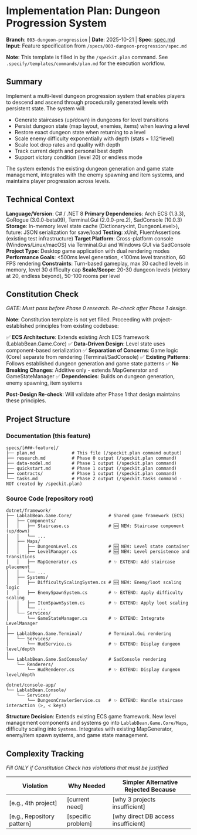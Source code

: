 # Implementation Plan: Dungeon Progression System

**Branch**: `003-dungeon-progression` | **Date**: 2025-10-21 | **Spec**: [spec.md](./spec.md)
**Input**: Feature specification from `/specs/003-dungeon-progression/spec.md`

**Note**: This template is filled in by the `/speckit.plan` command. See `.specify/templates/commands/plan.md` for the execution workflow.

## Summary

Implement a multi-level dungeon progression system that enables players to descend and ascend through procedurally generated levels with persistent state. The system will:

- Generate staircases (up/down) in dungeons for level transitions
- Persist dungeon state (map layout, enemies, items) when leaving a level
- Restore exact dungeon state when returning to a level
- Scale enemy difficulty exponentially with depth (stats × 1.12^level)
- Scale loot drop rates and quality with depth
- Track current depth and personal best depth
- Support victory condition (level 20) or endless mode

The system extends the existing dungeon generation and game state management, integrates with the enemy spawning and item systems, and maintains player progression across levels.

## Technical Context

<!--
  ACTION REQUIRED: Replace the content in this section with the technical details
  for the project. The structure here is presented in advisory capacity to guide
  the iteration process.
-->

**Language/Version**: C# / .NET 8
**Primary Dependencies**: Arch ECS (1.3.3), GoRogue (3.0.0-beta09), Terminal.Gui (2.0.0-pre.2), SadConsole (10.0.3)
**Storage**: In-memory level state cache (Dictionary<int, DungeonLevel>), future: JSON serialization for save/load
**Testing**: xUnit, FluentAssertions (existing test infrastructure)
**Target Platform**: Cross-platform console (Windows/Linux/macOS) via Terminal.Gui and Windows GUI via SadConsole
**Project Type**: Desktop game application with dual rendering modes
**Performance Goals**: <500ms level generation, <100ms level transition, 60 FPS rendering
**Constraints**: Turn-based gameplay, max 30 cached levels in memory, level 30 difficulty cap
**Scale/Scope**: 20-30 dungeon levels (victory at 20, endless beyond), 50-100 rooms per level

## Constitution Check

*GATE: Must pass before Phase 0 research. Re-check after Phase 1 design.*

**Note**: Constitution template is not yet filled. Proceeding with project-established principles from existing codebase:

✅ **ECS Architecture**: Extends existing Arch ECS framework (LablabBean.Game.Core)
✅ **Data-Driven Design**: Level state uses component-based serialization
✅ **Separation of Concerns**: Game logic (Core) separate from rendering (Terminal/SadConsole)
✅ **Existing Patterns**: Follows established dungeon generation and game state patterns
✅ **No Breaking Changes**: Additive only - extends MapGenerator and GameStateManager
✅ **Dependencies**: Builds on dungeon generation, enemy spawning, item systems

**Post-Design Re-check**: Will validate after Phase 1 that design maintains these principles.

## Project Structure

### Documentation (this feature)

```
specs/[###-feature]/
├── plan.md              # This file (/speckit.plan command output)
├── research.md          # Phase 0 output (/speckit.plan command)
├── data-model.md        # Phase 1 output (/speckit.plan command)
├── quickstart.md        # Phase 1 output (/speckit.plan command)
├── contracts/           # Phase 1 output (/speckit.plan command)
└── tasks.md             # Phase 2 output (/speckit.tasks command - NOT created by /speckit.plan)
```

### Source Code (repository root)
<!--
  ACTION REQUIRED: Replace the placeholder tree below with the concrete layout
  for this feature. Delete unused options and expand the chosen structure with
  real paths (e.g., apps/admin, packages/something). The delivered plan must
  not include Option labels.
-->

```
dotnet/framework/
├── LablabBean.Game.Core/              # Shared game framework (ECS)
│   ├── Components/
│   │   ├── Staircase.cs               # 🆕 NEW: Staircase component (up/down)
│   │   └── ...
│   ├── Maps/
│   │   ├── DungeonLevel.cs            # 🆕 NEW: Level state container
│   │   ├── LevelManager.cs            # 🆕 NEW: Level persistence and transitions
│   │   ├── MapGenerator.cs            # ✨ EXTEND: Add staircase placement
│   │   └── ...
│   ├── Systems/
│   │   ├── DifficultyScalingSystem.cs # 🆕 NEW: Enemy/loot scaling logic
│   │   ├── EnemySpawnSystem.cs        # ✨ EXTEND: Apply difficulty scaling
│   │   ├── ItemSpawnSystem.cs         # ✨ EXTEND: Apply loot scaling
│   │   └── ...
│   └── Services/
│       └── GameStateManager.cs        # ✨ EXTEND: Integrate LevelManager
│
├── LablabBean.Game.Terminal/          # Terminal.Gui rendering
│   └── Services/
│       └── HudService.cs              # ✨ EXTEND: Display dungeon level/depth
│
└── LablabBean.Game.SadConsole/        # SadConsole rendering
    └── Renderers/
        └── HudRenderer.cs             # ✨ EXTEND: Display dungeon level/depth

dotnet/console-app/
└── LablabBean.Console/
    └── Services/
        └── DungeonCrawlerService.cs   # ✨ EXTEND: Handle staircase interaction (>, < keys)
```

**Structure Decision**: Extends existing ECS game framework. New level management components and systems go into `LablabBean.Game.Core/Maps`, difficulty scaling into `Systems`. Integrates with existing MapGenerator, enemy/item spawn systems, and game state management.

## Complexity Tracking

*Fill ONLY if Constitution Check has violations that must be justified*

| Violation | Why Needed | Simpler Alternative Rejected Because |
|-----------|------------|-------------------------------------|
| [e.g., 4th project] | [current need] | [why 3 projects insufficient] |
| [e.g., Repository pattern] | [specific problem] | [why direct DB access insufficient] |
